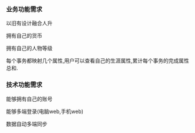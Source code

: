 ### 业务功能需求

以旧有设计融合人升

拥有自己的货币

拥有自己的人物等级

每个事务都映射几个属性,用户可以查看自己的生涯属性,累计每个事务的完成属性总和.


### 技术功能需求

能够拥有自己的账号

能够多端登录(电脑web,手机web)

数据自动多端同步
